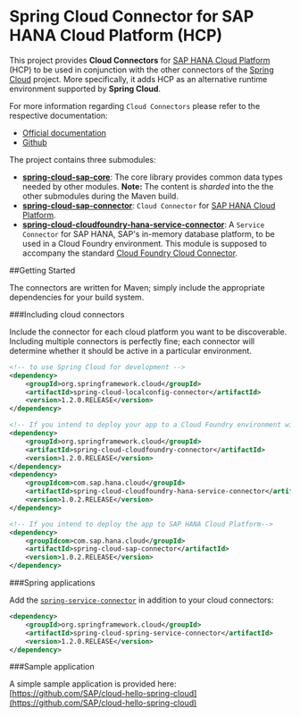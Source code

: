 # Spring Cloud Connector for SAP HANA Cloud Platform (HCP) 

This project provides **Cloud Connectors** for [SAP HANA Cloud Platform](http://hcp.sap.com) (HCP) to be used in conjunction with the other connectors of the [Spring Cloud](http://projects.spring.io/spring-cloud/) project. More specifically, it adds HCP as an alternative runtime environment supported by **Spring Cloud**.

For more information regarding `Cloud Connectors` please refer to the respective documentation: 

* [Official documentation](http://cloud.spring.io/spring-cloud-connectors)
* [Github](https://github.com/spring-cloud/spring-cloud-connectors)



The project contains three submodules:


- **[spring-cloud-sap-core](spring-cloud-sap-core)**: The core library provides common data types needed by other modules. **Note:** The content is _sharded_ into the the other submodules during the Maven build.
- **[spring-cloud-sap-connector](spring-cloud-sap-connector)**: `Cloud Connector` for [SAP HANA Cloud Platform](http://hcp.sap.com).
- **[spring-cloud-cloudfoundry-hana-service-connector](spring-cloud-cloudfoundry-hana-service-connector)**: A `Service Connector` for SAP HANA, SAP's in-memory database platform, to be used in a Cloud Foundry environment. This module is supposed to accompany the standard [Cloud Foundry Cloud Connector](https://github.com/spring-cloud/spring-cloud-connectors/tree/master/spring-cloud-cloudfoundry-connector). 

##Getting Started

The connectors are written for Maven; simply include the appropriate dependencies for your build system.

###Including cloud connectors

Include the connector for each cloud platform you want to be discoverable. Including multiple connectors is perfectly fine; each connector will determine whether it should be active in a particular environment.

````xml
<!-- to use Spring Cloud for development -->
<dependency>
    <groupId>org.springframework.cloud</groupId>
    <artifactId>spring-cloud-localconfig-connector</artifactId>
    <version>1.2.0.RELEASE</version>
</dependency>

<!-- If you intend to deploy your app to a Cloud Foundry environment within SAP HCP-->
<dependency>
    <groupId>org.springframework.cloud</groupId>
    <artifactId>spring-cloud-cloudfoundry-connector</artifactId>
    <version>1.2.0.RELEASE</version>
</dependency>
<dependency>
    <groupIdcom>com.sap.hana.cloud</groupId>
    <artifactId>spring-cloud-cloudfoundry-hana-service-connector</artifactId>
    <version>1.0.2.RELEASE</version>
</dependency>

<!-- If you intend to deploy the app to SAP HANA Cloud Platform-->
<dependency>
    <groupIdcom>com.sap.hana.cloud</groupId>
    <artifactId>spring-cloud-sap-connector</artifactId>
    <version>1.0.2.RELEASE</version>
</dependency>
````

###Spring applications

Add the [`spring-service-connector`](https://github.com/spring-cloud/spring-cloud-connectors/tree/master/spring-cloud-spring-service-connector) in addition to your cloud connectors:

````xml
<dependency>
	<groupId>org.springframework.cloud</groupId>
	<artifactId>spring-cloud-spring-service-connector</artifactId>
	<version>1.2.0.RELEASE</version>
</dependency>
````

###Sample application

A simple sample application is provided here: [https://github.com/SAP/cloud-hello-spring-cloud](https://github.com/SAP/cloud-hello-spring-cloud)

